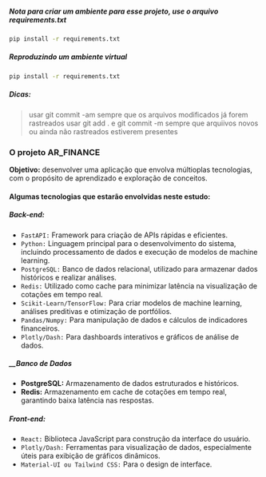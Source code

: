 ##### Nota para criar um ambiente para esse projeto, use o arquivo requirements.txt

```bash
pip install -r requirements.txt
```

##### Reproduzindo um ambiente virtual

```bash
pip install -r requirements.txt
```

##### Dicas:
>usar git commit -am sempre que os arquivos modificados já forem rastreados
>usar git add . e git commit -m sempre que arquiivos novos ou ainda não rastreados estiverem presentes

### O projeto AR_FINANCE

__Objetivo:__ desenvolver uma aplicação que envolva múltioplas tecnologias, com o propósito de aprendizado e exploração de conceitos.

#### Algumas tecnologias que estarão envolvidas neste estudo:

##### **Back-end:**

- `FastAPI:` Framework para criação de APIs rápidas e eficientes.
- `Python:` Linguagem principal para o desenvolvimento do sistema, incluindo processamento de dados e execução de modelos de machine learning.
- `PostgreSQL:` Banco de dados relacional, utilizado para armazenar dados históricos e realizar análises.
- `Redis:` Utilizado como cache para minimizar latência na visualização de cotações em tempo real.
- `Scikit-Learn/TensorFlow:` Para criar modelos de machine learning, análises preditivas e otimização de portfólios.
- `Pandas/Numpy:` Para manipulação de dados e cálculos de indicadores financeiros.
- `Plotly/Dash:` Para dashboards interativos e gráficos de análise de dados.

##### __Banco de Dados

- **PostgreSQL:** Armazenamento de dados estruturados e históricos.
- **Redis:** Armazenamento em cache de cotações em tempo real, garantindo baixa latência nas respostas.

##### **Front-end:**

- `React:` Biblioteca JavaScript para construção da interface do usuário.
- `Plotly/Dash:` Ferramentas para visualização de dados, especialmente úteis para exibição de gráficos dinâmicos.
- `Material-UI ou Tailwind CSS:` Para o design de interface.
